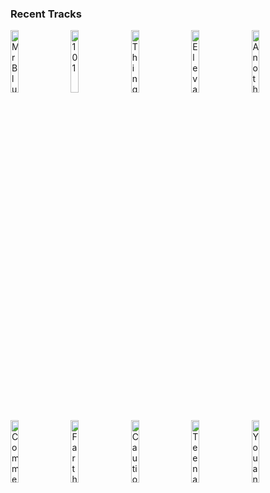 ### Recent Tracks
[<img src='https://lastfm.freetls.fastly.net/i/u/300x300/b65b8622bc1d4879c88ffa3472b3a161.png' width='16%' height='16%' alt='Mr Blue'>](https://www.last.fm/music/catherine%2bfeeny/_/mr%2bblue)&nbsp;&nbsp;&nbsp;&nbsp;[<img src='https://lastfm.freetls.fastly.net/i/u/300x300/43b783c7c392361df4986596c5499931.png' width='16%' height='16%' alt='101'>](https://www.last.fm/music/walla/_/101)&nbsp;&nbsp;&nbsp;&nbsp;[<img src='https://lastfm.freetls.fastly.net/i/u/300x300/90a4432699af42149072e0177151108a.png' width='16%' height='16%' alt='Things We Lost in the Fire'>](https://www.last.fm/music/bastille/_/things%2bwe%2blost%2bin%2bthe%2bfire)&nbsp;&nbsp;&nbsp;&nbsp;[<img src='https://lastfm.freetls.fastly.net/i/u/300x300/5201b6e3b3ad4ba8ab18c77d22800fab.png' width='16%' height='16%' alt='Elevate'>](https://www.last.fm/music/st.%2blucia/_/elevate)&nbsp;&nbsp;&nbsp;&nbsp;[<img src='https://lastfm.freetls.fastly.net/i/u/300x300/ad4f5607852d4052c0cd6b402496fd02.png' width='16%' height='16%' alt='Another Night on Mars'>](https://www.last.fm/music/the%2bmaine/_/another%2bnight%2bon%2bmars)&nbsp;&nbsp;&nbsp;&nbsp;<br>[<img src='https://lastfm.freetls.fastly.net/i/u/300x300/70d4725e9c0904d80fa78ed7b145272e.png' width='16%' height='16%' alt='Comme Ça'>](https://www.last.fm/music/south%2bof%2bfrance/_/comme%2b%25c3%2587a)&nbsp;&nbsp;&nbsp;&nbsp;[<img src='https://lastfm.freetls.fastly.net/i/u/300x300/327d850d88500bcc8870aff1c4c0b9f5.png' width='16%' height='16%' alt='Farther We Go'>](https://www.last.fm/music/walk%2boff%2bthe%2bearth/_/farther%2bwe%2bgo)&nbsp;&nbsp;&nbsp;&nbsp;[<img src='https://lastfm.freetls.fastly.net/i/u/300x300/4fa2b9f2800f28e4c73fe02d500efb6d.png' width='16%' height='16%' alt='Caution'>](https://www.last.fm/music/the%2bkillers/_/caution)&nbsp;&nbsp;&nbsp;&nbsp;[<img src='https://lastfm.freetls.fastly.net/i/u/300x300/7932b59d491576020b75b37788aa676b.png' width='16%' height='16%' alt='Teenage Blues'>](https://www.last.fm/music/vistas/_/teenage%2bblues)&nbsp;&nbsp;&nbsp;&nbsp;[<img src='https://lastfm.freetls.fastly.net/i/u/300x300/8b5958536118dc7aa4a0a9b32ab64b47.png' width='16%' height='16%' alt='You and Me'>](https://www.last.fm/music/the%2bmagician/_/you%2band%2bme)&nbsp;&nbsp;&nbsp;&nbsp;<br>